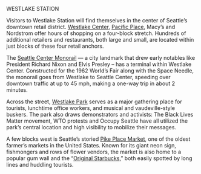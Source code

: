 WESTLAKE STATION
 
Visitors to Westlake Station will find themselves in the center of Seattle’s downtown retail district. [Westlake Center](https://www.westlakecenter.com/en.html), [Pacific Place](http://www.pacificplaceseattle.com/), Macy’s and Nordstrom offer hours of shopping on a four-block stretch. Hundreds of additional retailers and restaurants, both large and small, are located within just blocks of these four retail anchors.
 
The [Seattle Center Monorail](http://www.seattlemonorail.com/) — a city landmark that drew early notables like President Richard Nixon and Elvis Presley – has a terminal within Westlake Center. Constructed for the 1962 World’s Fair along with the Space Needle, the monorail goes from Westlake to Seattle Center, speeding over downtown traffic at up to 45 mph, making a one-way trip in about 2 minutes.
 
Across the street, [Westlake Park](http://www.seattle.gov/parks/find/parks/westlake-park) serves as a major gathering place for tourists, lunchtime office workers, and musical and vaudeville-style buskers. The park also draws demonstrators and activists: The Black Lives Matter movement, WTO protests and Occupy Seattle have all utilized the park’s central location and high visibility to mobilize their messages.
 
A few blocks west is Seattle’s storied [Pike Place Market](http://pikeplacemarket.org/), one of the oldest farmer’s markets in the United States. Known for its giant neon sign, fishmongers and rows of flower vendors, the market is also home to a popular gum wall and the “[Original Starbucks](https://1912pike.com/store-tour-inside-1912-pike-place-seattle-usa/),” both easily spotted by long lines and huddling tourists.